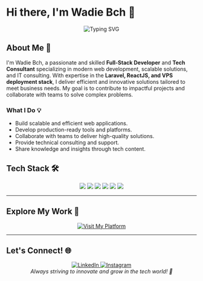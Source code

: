 # Hi there, I'm Wadie Bch 👋

<div align="center">
  <img src="https://readme-typing-svg.herokuapp.com?font=Fira+Code&weight=500&size=25&pause=1000&color=3F97F7&center=true&vCenter=true&width=435&lines=Full-Stack+Developer+%F0%9F%92%BB;Laravel+%26+ReactJS+Expert+%F0%9F%9A%80;Tech+Consultant+%F0%9F%93%88" alt="Typing SVG" />
</div>

## About Me 🚀

I'm Wadie Bch, a passionate and skilled **Full-Stack Developer** and **Tech Consultant** specializing in modern web development, scalable solutions, and IT consulting. With expertise in the **Laravel, ReactJS, and VPS deployment stack**, I deliver efficient and innovative solutions tailored to meet business needs. My goal is to contribute to impactful projects and collaborate with teams to solve complex problems.

### What I Do 💡
- Build scalable and efficient web applications.
- Develop production-ready tools and platforms.
- Collaborate with teams to deliver high-quality solutions.
- Provide technical consulting and support.
- Share knowledge and insights through tech content.

## Tech Stack 🛠️

<div align="center">
  <a href="https://laravel.com/" target="_blank"><img src="https://img.shields.io/badge/Laravel-FF2D20?style=for-the-badge&logo=laravel&logoColor=white" /></a>
  <a href="https://reactjs.org/" target="_blank"><img src="https://img.shields.io/badge/React-20232A?style=for-the-badge&logo=react&logoColor=61DAFB" /></a>
  <a href="https://tailwindcss.com/" target="_blank"><img src="https://img.shields.io/badge/Tailwind_CSS-38B2AC?style=for-the-badge&logo=tailwind-css&logoColor=white" /></a>
  <a href="https://inertiajs.com/" target="_blank"><img src="https://img.shields.io/badge/Inertia.js-563D7C?style=for-the-badge&logo=inertia&logoColor=white" /></a>
  <a href="https://expo.dev/" target="_blank"><img src="https://img.shields.io/badge/Expo-000020?style=for-the-badge&logo=expo&logoColor=white" /></a>
  <a href="https://www.python.org/" target="_blank"><img src="https://img.shields.io/badge/Python-3776AB?style=for-the-badge&logo=python&logoColor=white" /></a>
</div>

---

## Explore My Work 🚀

<div align="center">
  <a href="https://www.wadie-bch.com" target="_blank">
    <img src="https://img.shields.io/badge/🌐_Visit_My_Platform-3F97F7?style=for-the-badge&logo=google-chrome&logoColor=white&labelColor=000000" alt="Visit My Platform" />
  </a>
</div>

---

## Let's Connect! 🌐

<div align="center">
  <a href="https://www.linkedin.com/in/wadie-bch" target="_blank">
    <img src="https://img.shields.io/badge/LinkedIn-0077B5?style=for-the-badge&logo=linkedin&logoColor=white&labelColor=000000" alt="LinkedIn" />
  </a>
  <a href="https://www.instagram.com/wadie.bch/" target="_blank">
    <img src="https://img.shields.io/badge/Instagram-E4405F?style=for-the-badge&logo=instagram&logoColor=white&labelColor=000000" alt="Instagram" />
  </a>
</div>


<div align="center">
  <i>Always striving to innovate and grow in the tech world! 🌱</i>
</div>
